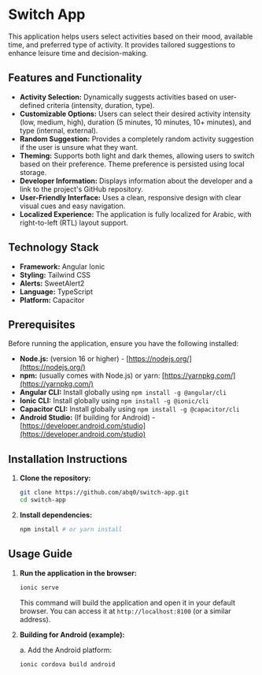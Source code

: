 # Switch App

This application helps users select activities based on their mood, available time, and preferred type of activity.  It provides tailored suggestions to enhance leisure time and decision-making.

## Features and Functionality

-   **Activity Selection:** Dynamically suggests activities based on user-defined criteria (intensity, duration, type).
-   **Customizable Options:** Users can select their desired activity intensity (low, medium, high), duration (5 minutes, 10 minutes, 10+ minutes), and type (internal, external).
-   **Random Suggestion:** Provides a completely random activity suggestion if the user is unsure what they want.
-   **Theming:**  Supports both light and dark themes, allowing users to switch based on their preference.  Theme preference is persisted using local storage.
-   **Developer Information:** Displays information about the developer and a link to the project's GitHub repository.
-   **User-Friendly Interface:** Uses a clean, responsive design with clear visual cues and easy navigation.
-   **Localized Experience:**  The application is fully localized for Arabic, with right-to-left (RTL) layout support.

## Technology Stack

-   **Framework:** Angular Ionic
-   **Styling:** Tailwind CSS
-   **Alerts:** SweetAlert2
-   **Language:** TypeScript
-   **Platform:** Capacitor

## Prerequisites

Before running the application, ensure you have the following installed:

-   **Node.js:** (version 16 or higher) - [https://nodejs.org/](https://nodejs.org/)
-   **npm:** (usually comes with Node.js) or yarn:  [https://yarnpkg.com/](https://yarnpkg.com/)
-   **Angular CLI:**  Install globally using `npm install -g @angular/cli`
-   **Ionic CLI:** Install globally using `npm install -g @ionic/cli`
-   **Capacitor CLI:** Install globally using `npm install -g @capacitor/cli`
-   **Android Studio:** (If building for Android) - [https://developer.android.com/studio](https://developer.android.com/studio)

## Installation Instructions

1.  **Clone the repository:**

    ```bash
    git clone https://github.com/abq0/switch-app.git
    cd switch-app
    ```

2.  **Install dependencies:**

    ```bash
    npm install # or yarn install
    ```

## Usage Guide

1.  **Run the application in the browser:**

    ```bash
    ionic serve
    ```

    This command will build the application and open it in your default browser.  You can access it at `http://localhost:8100` (or a similar address).

2.  **Building for Android (example):**

    a.  Add the Android platform:

     ```bash
    ionic cordova build android
    ```
